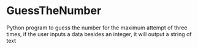 # GuessTheNumber
Python program to guess the number for the maximum attempt of three times, if the user inputs a data besides an integer, it will output a string of text
